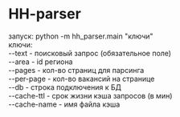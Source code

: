 # HH-parser

запуск: python -m hh_parser.main "ключи"<br>
ключи:<br> 
--text - поисковый запрос (обязательное поле)<br>
--area - id региона <br>
--pages - кол-во страниц для парсинга <br>
--per-page - кол-во вакансий на странице <br>
--db - строка подключения к БД <br>
--cache-ttl - срок жизни кэша запросов (в мин) <br>
--cache-name - имя файла кэша
